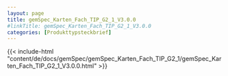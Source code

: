 ```yaml
---
layout: page
title: gemSpec_Karten_Fach_TIP_G2_1_V3.0.0
#linkTitle: gemSpec_Karten_Fach_TIP_G2_1_V3.0.0
categories: [Produkttypsteckbrief]
---
```

{{< include-html "content/de/docs/gemSpec/gemSpec_Karten_Fach_TIP_G2_1/gemSpec_Karten_Fach_TIP_G2_1_V3.0.0.html" >}}
